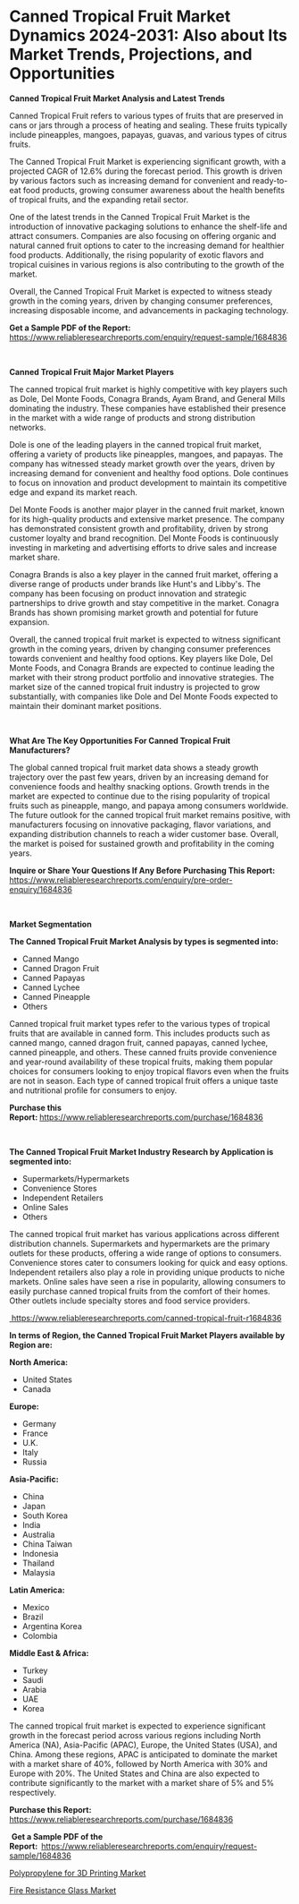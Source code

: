 <p><h1>Canned Tropical Fruit Market Dynamics 2024-2031: Also about Its Market Trends, Projections, and Opportunities</h1></p><p><strong>Canned Tropical Fruit Market Analysis and Latest Trends</strong></p>
<p><p>Canned Tropical Fruit refers to various types of fruits that are preserved in cans or jars through a process of heating and sealing. These fruits typically include pineapples, mangoes, papayas, guavas, and various types of citrus fruits.</p><p>The Canned Tropical Fruit Market is experiencing significant growth, with a projected CAGR of 12.6% during the forecast period. This growth is driven by various factors such as increasing demand for convenient and ready-to-eat food products, growing consumer awareness about the health benefits of tropical fruits, and the expanding retail sector.</p><p>One of the latest trends in the Canned Tropical Fruit Market is the introduction of innovative packaging solutions to enhance the shelf-life and attract consumers. Companies are also focusing on offering organic and natural canned fruit options to cater to the increasing demand for healthier food products. Additionally, the rising popularity of exotic flavors and tropical cuisines in various regions is also contributing to the growth of the market.</p><p>Overall, the Canned Tropical Fruit Market is expected to witness steady growth in the coming years, driven by changing consumer preferences, increasing disposable income, and advancements in packaging technology.</p></p>
<p><strong>Get a Sample PDF of the Report:&nbsp;</strong> <a href="https://www.reliableresearchreports.com/enquiry/request-sample/1684836">https://www.reliableresearchreports.com/enquiry/request-sample/1684836</a></p>
<p>&nbsp;</p>
<p><strong>Canned Tropical Fruit Major Market Players</strong></p>
<p><p>The canned tropical fruit market is highly competitive with key players such as Dole, Del Monte Foods, Conagra Brands, Ayam Brand, and General Mills dominating the industry. These companies have established their presence in the market with a wide range of products and strong distribution networks.</p><p>Dole is one of the leading players in the canned tropical fruit market, offering a variety of products like pineapples, mangoes, and papayas. The company has witnessed steady market growth over the years, driven by increasing demand for convenient and healthy food options. Dole continues to focus on innovation and product development to maintain its competitive edge and expand its market reach.</p><p>Del Monte Foods is another major player in the canned fruit market, known for its high-quality products and extensive market presence. The company has demonstrated consistent growth and profitability, driven by strong customer loyalty and brand recognition. Del Monte Foods is continuously investing in marketing and advertising efforts to drive sales and increase market share.</p><p>Conagra Brands is also a key player in the canned fruit market, offering a diverse range of products under brands like Hunt's and Libby's. The company has been focusing on product innovation and strategic partnerships to drive growth and stay competitive in the market. Conagra Brands has shown promising market growth and potential for future expansion.</p><p>Overall, the canned tropical fruit market is expected to witness significant growth in the coming years, driven by changing consumer preferences towards convenient and healthy food options. Key players like Dole, Del Monte Foods, and Conagra Brands are expected to continue leading the market with their strong product portfolio and innovative strategies. The market size of the canned tropical fruit industry is projected to grow substantially, with companies like Dole and Del Monte Foods expected to maintain their dominant market positions.</p></p>
<p>&nbsp;</p>
<p><strong>What Are The Key Opportunities For Canned Tropical Fruit Manufacturers?</strong></p>
<p><p>The global canned tropical fruit market data shows a steady growth trajectory over the past few years, driven by an increasing demand for convenience foods and healthy snacking options. Growth trends in the market are expected to continue due to the rising popularity of tropical fruits such as pineapple, mango, and papaya among consumers worldwide. The future outlook for the canned tropical fruit market remains positive, with manufacturers focusing on innovative packaging, flavor variations, and expanding distribution channels to reach a wider customer base. Overall, the market is poised for sustained growth and profitability in the coming years.</p></p>
<p><strong>Inquire or Share Your Questions If Any Before Purchasing This Report:</strong> <a href="https://www.reliableresearchreports.com/enquiry/pre-order-enquiry/1684836">https://www.reliableresearchreports.com/enquiry/pre-order-enquiry/1684836</a></p>
<p>&nbsp;</p>
<p><strong>Market Segmentation</strong></p>
<p><strong>The Canned Tropical Fruit Market Analysis by types is segmented into:</strong></p>
<p><ul><li>Canned Mango</li><li>Canned Dragon Fruit</li><li>Canned Papayas</li><li>Canned Lychee</li><li>Canned Pineapple</li><li>Others</li></ul></p>
<p><p>Canned tropical fruit market types refer to the various types of tropical fruits that are available in canned form. This includes products such as canned mango, canned dragon fruit, canned papayas, canned lychee, canned pineapple, and others. These canned fruits provide convenience and year-round availability of these tropical fruits, making them popular choices for consumers looking to enjoy tropical flavors even when the fruits are not in season. Each type of canned tropical fruit offers a unique taste and nutritional profile for consumers to enjoy.</p></p>
<p><strong>Purchase this Report:&nbsp;</strong><a href="https://www.reliableresearchreports.com/purchase/1684836">https://www.reliableresearchreports.com/purchase/1684836</a></p>
<p>&nbsp;</p>
<p><strong>The Canned Tropical Fruit Market Industry Research by Application is segmented into:</strong></p>
<p><ul><li>Supermarkets/Hypermarkets</li><li>Convenience Stores</li><li>Independent Retailers</li><li>Online Sales</li><li>Others</li></ul></p>
<p><p>The canned tropical fruit market has various applications across different distribution channels. Supermarkets and hypermarkets are the primary outlets for these products, offering a wide range of options to consumers. Convenience stores cater to consumers looking for quick and easy options. Independent retailers also play a role in providing unique products to niche markets. Online sales have seen a rise in popularity, allowing consumers to easily purchase canned tropical fruits from the comfort of their homes. Other outlets include specialty stores and food service providers.</p></p>
<p><a href="https://www.reliableresearchreports.com/canned-tropical-fruit-r1684836">&nbsp;https://www.reliableresearchreports.com/canned-tropical-fruit-r1684836</a></p>
<p><strong>In terms of Region, the Canned Tropical Fruit Market Players available by Region are:</strong></p>
<p>
    <p> <strong> North America: </strong>
        <ul>
            <li>United States</li>
            <li>Canada</li>
        </ul>
        </p> 
    <p> <strong> Europe: </strong>
        <ul>
            <li>Germany</li>
            <li>France</li>
            <li>U.K.</li>
            <li>Italy</li>
            <li>Russia</li>
        </ul>
        </p> 
    <p> <strong> Asia-Pacific: </strong>
        <ul>
            <li>China</li>
            <li>Japan</li>
            <li>South Korea</li>
            <li>India</li>
            <li>Australia</li>
            <li>China Taiwan</li>
            <li>Indonesia</li>
            <li>Thailand</li>
            <li>Malaysia</li>
        </ul>
        </p> 
    <p> <strong> Latin America: </strong>
        <ul>
            <li>Mexico</li>
            <li>Brazil</li>
            <li>Argentina Korea</li>
            <li>Colombia</li>
        </ul>
        </p> 
    <p> <strong> Middle East & Africa: </strong>
        <ul>
            <li>Turkey</li>
            <li>Saudi</li>
            <li>Arabia</li>
            <li>UAE</li>
            <li>Korea</li>
        </ul>
    </p>
    </p>
<p><p>The canned tropical fruit market is expected to experience significant growth in the forecast period across various regions including North America (NA), Asia-Pacific (APAC), Europe, the United States (USA), and China. Among these regions, APAC is anticipated to dominate the market with a market share of 40%, followed by North America with 30% and Europe with 20%. The United States and China are also expected to contribute significantly to the market with a market share of 5% and 5% respectively.</p></p>
<p><strong>Purchase this Report: </strong><a href="https://www.reliableresearchreports.com/purchase/1684836">https://www.reliableresearchreports.com/purchase/1684836</a></p>
<p>&nbsp;<strong>Get a Sample PDF of the Report:&nbsp;&nbsp;</strong><a href="https://www.reliableresearchreports.com/enquiry/request-sample/1684836">https://www.reliableresearchreports.com/enquiry/request-sample/1684836</a></p>
<p><strong></strong></p>
<p><p><a href="https://gamy-alyssum-396.notion.site/Global-Polypropylene-for-3D-Printing-Market-Size-and-Market-Trends-Insights-and-Projections-from-20-292fe038a76643c5b94d4f925ce2911e">Polypropylene for 3D Printing Market</a></p><p><a href="https://natural-crush-b99.notion.site/Fire-Resistance-Glass-Market-Research-Report-Provides-Critical-Insights-that-can-help-Shape-Business-959e132114394027997605aa9a8c71f2">Fire Resistance Glass Market</a></p></p>